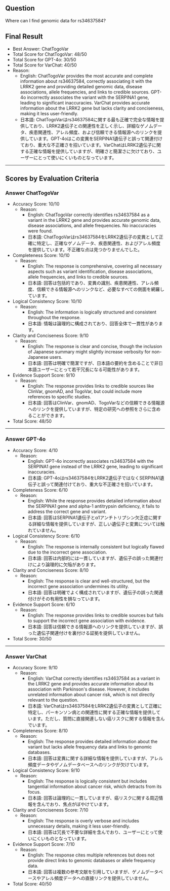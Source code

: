 ## Question

Where can I find genomic data for rs34637584?

## Final Result

- Best Answer: ChatTogoVar
- Total Score for ChatTogoVar: 48/50
- Total Score for GPT-4o: 30/50
- Total Score for VarChat: 40/50
- Reason:
  - English: ChatTogoVar provides the most accurate and complete information about rs34637584, correctly associating it with the LRRK2 gene and providing detailed genomic data, disease associations, allele frequencies, and links to credible sources. GPT-4o incorrectly associates the variant with the SERPINA1 gene, leading to significant inaccuracies. VarChat provides accurate information about the LRRK2 gene but lacks clarity and conciseness, making it less user-friendly.
  - 日本語: ChatTogoVarはrs34637584に関する最も正確で完全な情報を提供しており、LRRK2遺伝子との関連性を正しく示し、詳細なゲノムデータ、疾患関連性、アレル頻度、および信頼できる情報源へのリンクを提供しています。GPT-4oはこの変異をSERPINA1遺伝子と誤って関連付けており、重大な不正確さを招いています。VarChatはLRRK2遺伝子に関する正確な情報を提供していますが、明確さと簡潔さに欠けており、ユーザーにとって使いにくいものとなっています。

---

## Scores by Evaluation Criteria

### Answer ChatTogoVar
- Accuracy Score: 10/10
  - Reason: 
    - English: ChatTogoVar correctly identifies rs34637584 as a variant in the LRRK2 gene and provides accurate genomic data, disease associations, and allele frequencies. No inaccuracies were found.
    - 日本語: ChatTogoVarはrs34637584をLRRK2遺伝子の変異として正確に特定し、正確なゲノムデータ、疾患関連性、およびアレル頻度を提供しています。不正確な点は見つかりませんでした。
- Completeness Score: 10/10
  - Reason: 
    - English: The response is comprehensive, covering all necessary aspects such as variant identification, disease associations, allele frequencies, and links to credible sources.
    - 日本語: 回答は包括的であり、変異の識別、疾患関連性、アレル頻度、信頼できる情報源へのリンクなど、必要なすべての側面を網羅しています。
- Logical Consistency Score: 10/10
  - Reason: 
    - English: The information is logically structured and consistent throughout the response.
    - 日本語: 情報は論理的に構成されており、回答全体で一貫性があります。
- Clarity and Conciseness Score: 9/10
  - Reason: 
    - English: The response is clear and concise, though the inclusion of Japanese summary might slightly increase verbosity for non-Japanese users.
    - 日本語: 回答は明確で簡潔ですが、日本語の要約を含めることで非日本語ユーザーにとって若干冗長になる可能性があります。
- Evidence Support Score: 9/10
  - Reason: 
    - English: The response provides links to credible sources like ClinVar, gnomAD, and TogoVar, but could include more references to specific studies.
    - 日本語: 回答はClinVar、gnomAD、TogoVarなどの信頼できる情報源へのリンクを提供していますが、特定の研究への参照をさらに含めることができます。
- Total Score: 48/50

---

### Answer GPT-4o
- Accuracy Score: 4/10
  - Reason: 
    - English: GPT-4o incorrectly associates rs34637584 with the SERPINA1 gene instead of the LRRK2 gene, leading to significant inaccuracies.
    - 日本語: GPT-4oはrs34637584をLRRK2遺伝子ではなくSERPINA1遺伝子と誤って関連付けており、重大な不正確さを招いています。
- Completeness Score: 6/10
  - Reason: 
    - English: While the response provides detailed information about the SERPINA1 gene and alpha-1 antitrypsin deficiency, it fails to address the correct gene and variant.
    - 日本語: 回答はSERPINA1遺伝子とα1アンチトリプシン欠乏症に関する詳細な情報を提供していますが、正しい遺伝子と変異については触れていません。
- Logical Consistency Score: 6/10
  - Reason: 
    - English: The response is internally consistent but logically flawed due to the incorrect gene association.
    - 日本語: 回答は内部的には一貫していますが、遺伝子の誤った関連付けにより論理的に欠陥があります。
- Clarity and Conciseness Score: 8/10
  - Reason: 
    - English: The response is clear and well-structured, but the incorrect gene association undermines its utility.
    - 日本語: 回答は明確でよく構成されていますが、遺伝子の誤った関連付けがその有用性を損なっています。
- Evidence Support Score: 6/10
  - Reason: 
    - English: The response provides links to credible sources but fails to support the incorrect gene association with evidence.
    - 日本語: 回答は信頼できる情報源へのリンクを提供していますが、誤った遺伝子関連付けを裏付ける証拠を提供していません。
- Total Score: 30/50

---

### Answer VarChat
- Accuracy Score: 9/10
  - Reason: 
    - English: VarChat correctly identifies rs34637584 as a variant in the LRRK2 gene and provides accurate information about its association with Parkinson's disease. However, it includes unrelated information about cancer risk, which is not directly relevant to the question.
    - 日本語: VarChatはrs34637584をLRRK2遺伝子の変異として正確に特定し、パーキンソン病との関連性に関する正確な情報を提供しています。ただし、質問に直接関連しない癌リスクに関する情報を含んでいます。
- Completeness Score: 8/10
  - Reason: 
    - English: The response provides detailed information about the variant but lacks allele frequency data and links to genomic databases.
    - 日本語: 回答は変異に関する詳細な情報を提供していますが、アレル頻度データやゲノムデータベースへのリンクが欠けています。
- Logical Consistency Score: 9/10
  - Reason: 
    - English: The response is logically consistent but includes tangential information about cancer risk, which detracts from its focus.
    - 日本語: 回答は論理的に一貫していますが、癌リスクに関する周辺情報を含んでおり、焦点がぼやけています。
- Clarity and Conciseness Score: 7/10
  - Reason: 
    - English: The response is overly verbose and includes unnecessary details, making it less user-friendly.
    - 日本語: 回答は冗長で不要な詳細を含んでおり、ユーザーにとって使いにくいものとなっています。
- Evidence Support Score: 7/10
  - Reason: 
    - English: The response cites multiple references but does not provide direct links to genomic databases or allele frequency data.
    - 日本語: 回答は複数の参考文献を引用していますが、ゲノムデータベースやアレル頻度データへの直接リンクを提供していません。
- Total Score: 40/50